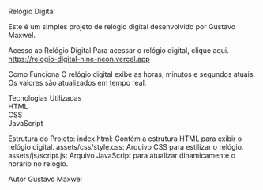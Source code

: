Relógio Digital

Este é um simples projeto de relógio digital desenvolvido por Gustavo Maxwel.

Acesso ao Relógio Digital
Para acessar o relógio digital, clique aqui. https://relogio-digital-nine-neon.vercel.app

Como Funciona
O relógio digital exibe as horas, minutos e segundos atuais. Os valores são atualizados em tempo real.

Tecnologias Utilizadas
<br>
HTML
<br>
CSS
<br>
JavaScript
<br>

Estrutura do Projeto:
index.html: Contém a estrutura HTML para exibir o relógio digital.
assets/css/style.css: Arquivo CSS para estilizar o relógio.
assets/js/script.js: Arquivo JavaScript para atualizar dinamicamente o horário no relógio.

Autor
Gustavo Maxwel
